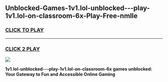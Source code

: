 
## Unblocked-Games-1v1.lol-unblocked---play-1v1.lol-on-classroom-6x-Play-Free-nmlle
<h3>
<a href="https://premium76.site?title=1v1.lol-unblocked---play-1v1.lol-on-classroom-6x&ref=23A">CLICK TO PLAY</a></h3>
<hr>

<h3>
<a href="https://premium76.site?title=1v1.lol-unblocked---play-1v1.lol-on-classroom-6x&ref=23A">CLICK 2 PLAY</a>
  
</h3>

<a href="https://premium76.site?title=1v1.lol-unblocked---play-1v1.lol-on-classroom-6x&ref=23A"><img src="https://clearcache.store/games.png"></a>


**1v1.lol-unblocked---play-1v1.lol-on-classroom-6x games unblocked: Your Gateway to Fun and Accessible Online Gaming**
